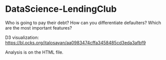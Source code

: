 # DataScience-LendingClub
Who is going to pay their debt? How can you differentiate defaulters? Which are the most important features?

D3 visualization: https://bl.ocks.org/italosayan/aa0983474cffa3458485cd3eda3afbf9

Analysis is on the HTML file.
